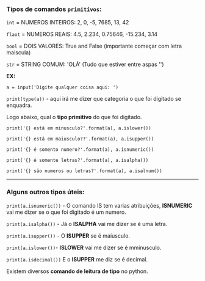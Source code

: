 ### Tipos de comandos `primitivos`:

`int` = NUMEROS INTEIROS: 2, 0, -5, 7685, 13, 42

`flaot` = NUMEROS REAIS: 4.5, 2.234, 0.75646, -15.234, 3.14

`bool` = DOIS VALORES: True and False (importante começar com letra maiscula)

`str` = STRING COMUM: 'OLÁ' (Tudo que estiver entre aspas '')

**EX:**

`a = input('Digite qualquer coisa aqui: ')`

`print(type(a))` - aqui irá me dizer que categoria o que foi digitado se enquadra.

Logo abaixo, qual o **tipo primitivo** do que foi digitado.

`print('{} está em minusculo?'.format(a), a.islower())`

`print('{} está em maiusculo??'.format(a), a.isupper())`

`print('{} é somento numero?'.format(a), a.isnumeric())`

`print('{} é somente letras?'.format(a), a.isalpha())`

`print('{} são numeros ou letras?'.format(a), a.isalnum())`


---

### Alguns outros tipos úteis:

`print(a.isnumeric())` - O comando IS tem varias atribuições, **ISNUMERIC** vai me dizer se o que foi digitado é um numero.

`print(a.isalpha())` - Já o **ISALPHA** vai me dizer se é uma letra.

`print(a.isupper())` - O **ISUPPER** se é maiusculo.

`print(a.islower())`- **ISLOWER** vai me dizer se é mminusculo.

`print(a.isdecimal())` E o **ISUPPER** me diz se é decimal.

Existem diversos **comando de leitura de tipo** no python.
